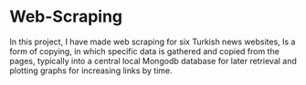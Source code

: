 # Web-Scraping
In this project, I have made web scraping for six Turkish news websites, Is a form of copying, in which specific data is gathered and copied from the pages, typically into a central local Mongodb  database for later retrieval and plotting  graphs  for increasing links by time.
